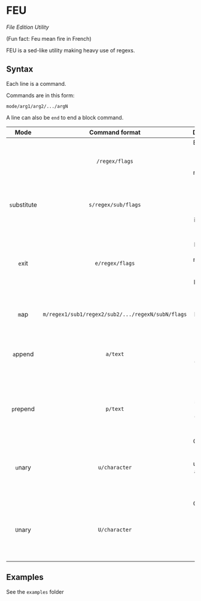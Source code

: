 # FEU

*File Edition Utility*

(Fun fact: Feu mean fire in French)

FEU is a sed-like utility making heavy use of regexs.

## Syntax

Each line is a command.

Commands are in this form:

    mode/arg1/arg2/.../argN

A line can also be `end` to end a block command.

|Mode|Command format|Description|
|:-:|:-:|:-:|
||`/regex/flags`|Execute the next block for each strings matched by the regex|
|`s`ubstitute|`s/regex/sub/flags`|Replace each occurence of a regex in the input|
|`e`xit|`e/regex/flags`|Exit the current block if the input is matched by the regex (effect can be negated by adding the `!` flag)|
|`m`ap|`m/regex1/sub1/regex2/sub2/.../regexN/subN/flags`|Same as `s`, but using a mapping|
|`a`ppend|`a/text`|Append text at the end of the input (equivalent to `s/$/text`)|
|`p`repend|`p/text`|Prepend text at the start of the input (equivalent to `s/^/text`)|
|`u`nary|`u/character`|Convert the input from decimal to unary using a specified character (the sign is ignored)|
|`U`nary|`U/character`|Convert the input from unary to decimal with a specified unary character|

## Examples

See the `examples` folder
